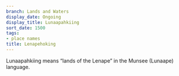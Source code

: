 ```yaml
---
branch: Lands and Waters
display_date: Ongoing
display_title: Lunaapahkiing
sort_date: 1500
tags:
- place names
title: Lenapehoking
---
```


﻿Lunaapahkiing means “lands of the Lenape” in the Munsee (Lunaape) language.